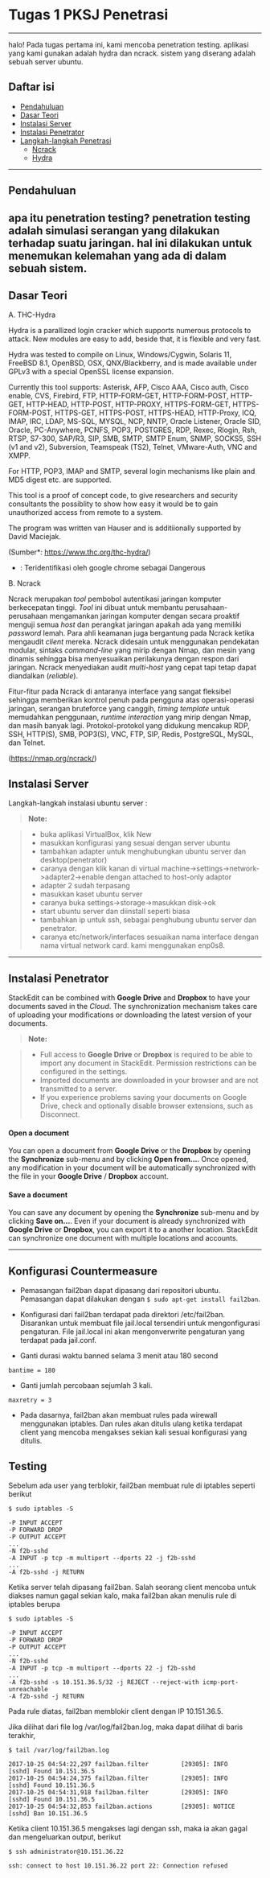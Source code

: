 Tugas 1 PKSJ
Penetrasi
===================
-------------

halo!
Pada tugas pertama ini, kami mencoba penetration testing.
aplikasi yang kami gunakan adalah hydra dan ncrack.
sistem yang diserang adalah sebuah server ubuntu.

## Daftar isi
- [Pendahuluan](#pendahuluan)
- [Dasar Teori](#dasar-teori)
- [Instalasi Server](#instalasi-server)
- [Instalasi Penetrator](#instalasi-penetrator)
- [Langkah-langkah Penetrasi](#langkah-langkah-penetrasi)
  - [Ncrack](#crack)
  - [Hydra](#ydra)
  
----------

Pendahuluan
----------
apa itu penetration testing?
penetration testing adalah simulasi serangan yang dilakukan terhadap suatu jaringan. 
hal ini dilakukan untuk menemukan kelemahan yang ada di dalam sebuah sistem.
-------------

Dasar Teori
----------

A. THC-Hydra

Hydra is a parallized login cracker which supports numerous protocols to attack. New modules are easy to add, beside that, it is flexible and very fast.

Hydra was tested to compile on Linux, Windows/Cygwin, Solaris 11, FreeBSD 8.1, OpenBSD, OSX, QNX/Blackberry, and is made available under GPLv3 with a special OpenSSL license expansion.

Currently this tool supports:
    Asterisk, AFP, Cisco AAA, Cisco auth, Cisco enable, CVS, Firebird, FTP, HTTP-FORM-GET, HTTP-FORM-POST, HTTP-GET, HTTP-HEAD, HTTP-POST, HTTP-PROXY, HTTPS-FORM-GET, HTTPS-FORM-POST, HTTPS-GET, HTTPS-POST, HTTPS-HEAD, HTTP-Proxy, ICQ, IMAP, IRC, LDAP, MS-SQL, MYSQL, NCP, NNTP, Oracle Listener, Oracle SID, Oracle, PC-Anywhere, PCNFS, POP3, POSTGRES, RDP, Rexec, Rlogin, Rsh, RTSP, S7-300, SAP/R3, SIP, SMB, SMTP, SMTP Enum, SNMP, SOCKS5, SSH (v1 and v2), Subversion, Teamspeak (TS2), Telnet, VMware-Auth, VNC and XMPP.

For HTTP, POP3, IMAP and SMTP, several login mechanisms like plain and MD5 digest etc. are supported.

This tool is a proof of concept code, to give researchers and security consultants the possiblity to show how easy it would be to gain unauthorized access from remote to a system.

The program was written van Hauser and is additiionally supported by David Maciejak.
        
(Sumber*: https://www.thc.org/thc-hydra/)

* : Teridentifikasi oleh google chrome sebagai Dangerous

B. Ncrack

Ncrack merupakan *tool* pembobol autentikasi jaringan komputer berkecepatan tinggi. *Tool* ini dibuat untuk membantu perusahaan-perusahaan mengamankan jaringan komputer dengan secara proaktif menguji semua *host* dan perangkat jaringan apakah ada yang memiliki *password* lemah. Para ahli keamanan juga bergantung pada Ncrack ketika mengaudit *client* mereka. Ncrack didesain untuk menggunakan pendekatan modular, sintaks *command-line* yang mirip dengan Nmap, dan mesin yang dinamis sehingga bisa menyesuaikan perilakunya dengan respon dari jaringan. Ncrack menyediakan audit *multi-host* yang cepat tapi tetap dapat diandalkan (*reliable*).

Fitur-fitur pada Ncrack di antaranya interface yang sangat fleksibel sehingga memberikan kontrol penuh pada pengguna atas operasi-operasi jaringan, serangan bruteforce yang canggih, *timing template* untuk memudahkan penggunaan, *runtime interaction* yang mirip dengan Nmap, dan masih banyak lagi. Protokol-protokol yang didukung mencakup RDP, SSH, HTTP(S), SMB, POP3(S), VNC, FTP, SIP, Redis, PostgreSQL, MySQL, dan Telnet.

(https://nmap.org/ncrack/)

Instalasi Server
-------------

Langkah-langkah instalasi ubuntu server :


> **Note:**

> - buka aplikasi VirtualBox, klik New
> - masukkan konfigurasi yang sesuai dengan server ubuntu
> - tambahkan adapter untuk menghubungkan ubuntu server dan desktop(penetrator)
> - caranya dengan klik kanan di virtual machine->settings->network->adapter2->enable dengan attached to host-only adaptor
> - adapter 2 sudah terpasang
> - masukkan kaset ubuntu server
> - caranya buka settings->storage->masukkan disk->ok
> - start ubuntu server dan diinstall seperti biasa
> - tambahkan ip untuk ssh, sebagai penghubung ubuntu server dan penetrator.
> - caranya etc/network/interfaces
> sesuaikan nama interface dengan nama virtual network card. kami menggunakan enp0s8.

----------



Instalasi Penetrator
-------------------

StackEdit can be combined with <i class="icon-provider-gdrive"></i> **Google Drive** and <i class="icon-provider-dropbox"></i> **Dropbox** to have your documents saved in the *Cloud*. The synchronization mechanism takes care of uploading your modifications or downloading the latest version of your documents.

> **Note:**

> - Full access to **Google Drive** or **Dropbox** is required to be able to import any document in StackEdit. Permission restrictions can be configured in the settings.
> - Imported documents are downloaded in your browser and are not transmitted to a server.
> - If you experience problems saving your documents on Google Drive, check and optionally disable browser extensions, such as Disconnect.

#### <i class="icon-refresh"></i> Open a document

You can open a document from <i class="icon-provider-gdrive"></i> **Google Drive** or the <i class="icon-provider-dropbox"></i> **Dropbox** by opening the <i class="icon-refresh"></i> **Synchronize** sub-menu and by clicking **Open from...**. Once opened, any modification in your document will be automatically synchronized with the file in your **Google Drive** / **Dropbox** account.

#### <i class="icon-refresh"></i> Save a document

You can save any document by opening the <i class="icon-refresh"></i> **Synchronize** sub-menu and by clicking **Save on...**. Even if your document is already synchronized with **Google Drive** or **Dropbox**, you can export it to a another location. StackEdit can synchronize one document with multiple locations and accounts.

----------




Konfigurasi Countermeasure
---------
- Pemasangan fail2ban dapat dipasang dari repositori ubuntu. Pemasangan dapat dilakukan dengan `$ sudo apt-get install fail2ban`.

- Konfigurasi dari fail2ban terdapat pada direktori /etc/fail2ban. Disarankan untuk membuat file jail.local tersendiri untuk mengonfigurasi pengaturan. File jail.local ini akan mengonverwrite pengaturan yang terdapat pada jail.conf.

- Ganti durasi waktu banned selama 3 menit atau 180 second

```
bantime = 180

```

- Ganti jumlah percobaan sejumlah 3 kali.
```
maxretry = 3
```

- Pada dasarnya, fail2ban akan membuat rules pada wirewall menggunakan iptables. Dan rules akan ditulis ulang ketika terdapat client yang mencoba mengakses sekian kali sesuai konfigurasi yang ditulis. 


Testing
----------
Sebelum ada user yang terblokir, fail2ban membuat rule di iptables seperti berikut
```
$ sudo iptables -S

-P INPUT ACCEPT
-P FORWARD DROP
-P OUTPUT ACCEPT
...
-N f2b-sshd
-A INPUT -p tcp -m multiport --dports 22 -j f2b-sshd
...
-A f2b-sshd -j RETURN
```

Ketika server telah dipasang fail2ban. Salah seorang client mencoba untuk diakses namun gagal sekian kalo, maka fail2ban akan menulis rule di iptables berupa

```
$ sudo iptables -S

-P INPUT ACCEPT
-P FORWARD DROP
-P OUTPUT ACCEPT
...
-N f2b-sshd
-A INPUT -p tcp -m multiport --dports 22 -j f2b-sshd
...
-A f2b-sshd -s 10.151.36.5/32 -j REJECT --reject-with icmp-port-unreachable
-A f2b-sshd -j RETURN
```

Pada rule diatas, fail2ban memblokir client dengan IP 10.151.36.5.

Jika dilihat dari file log /var/log/fail2ban.log, maka dapat dilihat di baris terakhir,
```
$ tail /var/log/fail2ban.log

2017-10-25 04:54:22,297 fail2ban.filter         [29305]: INFO    [sshd] Found 10.151.36.5
2017-10-25 04:54:24,375 fail2ban.filter         [29305]: INFO    [sshd] Found 10.151.36.5
2017-10-25 04:54:31,918 fail2ban.filter         [29305]: INFO    [sshd] Found 10.151.36.5
2017-10-25 04:54:32,853 fail2ban.actions        [29305]: NOTICE  [sshd] Ban 10.151.36.5
```

Ketika client 10.151.36.5 mengakses lagi dengan ssh, maka ia akan gagal dan mengeluarkan output, berikut

```
$ ssh administrator@10.151.36.22

ssh: connect to host 10.151.36.22 port 22: Connection refused
```

